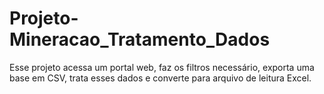 # Projeto-Mineracao_Tratamento_Dados
Esse projeto acessa um portal web, faz os filtros necessário, exporta uma base em CSV, trata esses dados e converte para arquivo de leitura Excel.

